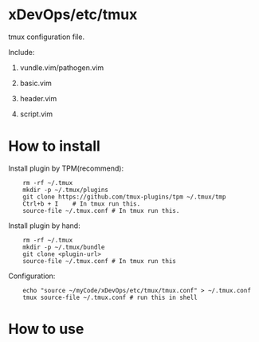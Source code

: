 # xDevOps/etc/tmux

tmux configuration file.

Include:

1. vundle.vim/pathogen.vim

2. basic.vim

3. header.vim

4. script.vim

# How to install

Install plugin by TPM(recommend):

        rm -rf ~/.tmux
        mkdir -p ~/.tmux/plugins
        git clone https://github.com/tmux-plugins/tpm ~/.tmux/tmp
        Ctrl+b + I    # In tmux run this.
        source-file ~/.tmux.conf # In tmux run this.

Install plugin by hand:

        rm -rf ~/.tmux
        mkdir -p ~/.tmux/bundle
        git clone <plugin-url>
        source-file ~/.tmux.conf # In tmux run this

Configuration:

        echo "source ~/myCode/xDevOps/etc/tmux/tmux.conf" > ~/.tmux.conf
        tmux source-file ~/.tmux.conf # run this in shell

# How to use
